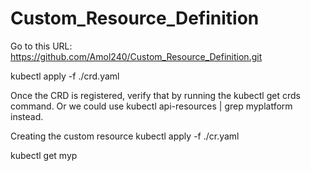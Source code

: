 # Custom_Resource_Definition
Go to this URL: https://github.com/Amol240/Custom_Resource_Definition.git

kubectl apply -f ./crd.yaml

Once the CRD is registered, verify that by running the kubectl get crds command. Or we could use kubectl api-resources | grep myplatform instead.

Creating the custom resource
kubectl apply -f ./cr.yaml

kubectl get myp
